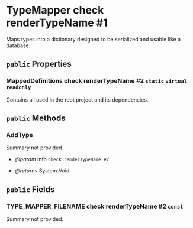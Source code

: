 # TypeMapper check renderTypeName #1

Maps types into a dictionary designed to be serialized and usable like a database.

## `public` Properties

### MappedDefinitions check renderTypeName #2 `static` `virtual` `readonly`

Contains all <see cref="T:Docshark.Core.Global.Types.TypeDefinition" /> used in the root project and its dependencies.



## `public` Methods

### AddType

Summary not provided.

- *@param* info `check renderTypeName #2`

- *@returns* System.Void

## `public` Fields

### TYPE_MAPPER_FILENAME check renderTypeName #2 `const`

Summary not provided.